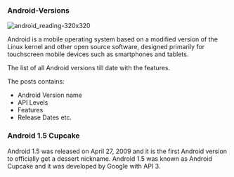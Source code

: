 ### Android-Versions

![android_reading-320x320](https://user-images.githubusercontent.com/36065206/211300302-561e1eb7-81b4-4f4b-9d28-50d38bc41a3c.png)

Android is a mobile operating system based on a modified version of the Linux kernel and other open source software, designed primarily for touchscreen mobile devices such as smartphones and tablets.

The list of all Android versions till date with the features.

The posts contains:
- Android Version name
- API Levels
- Features
- Release Dates etc.

### Android 1.5 Cupcake
Android 1.5 was released on April 27, 2009 and it is the first Android version to officially get a dessert nickname. Android 1.5 was known as Android Cupcake and it was developed by Google with API 3.

